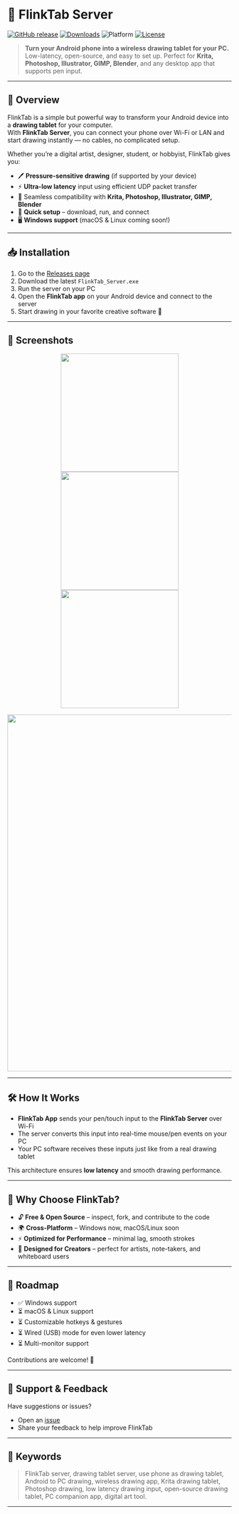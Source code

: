 # 🎨 FlinkTab Server  

[![GitHub release](https://img.shields.io/github/v/release/solo-tk/flinktab)](https://github.com/solo-tk/flinktab/releases)
[![Downloads](https://img.shields.io/github/downloads/solo-tk/flinktab/total?color=blue)](https://github.com/solo-tk/flinktab/releases)
![Platform](https://img.shields.io/badge/platform-windows-blue)
[![License](https://img.shields.io/github/license/solo-tk/flinktab)](LICENSE)

> **Turn your Android phone into a wireless drawing tablet for your PC.**  
> Low-latency, open-source, and easy to set up. Perfect for **Krita, Photoshop, Illustrator, GIMP, Blender**, and any desktop app that supports pen input.  

---

## 🚀 Overview  

FlinkTab is a simple but powerful way to transform your Android device into a **drawing tablet** for your computer.  
With **FlinkTab Server**, you can connect your phone over Wi-Fi or LAN and start drawing instantly — no cables, no complicated setup.  

Whether you’re a digital artist, designer, student, or hobbyist, FlinkTab gives you:  
- 🖊️ **Pressure-sensitive drawing** (if supported by your device)  
- ⚡ **Ultra-low latency** input using efficient UDP packet transfer  
- 🎨 Seamless compatibility with **Krita, Photoshop, Illustrator, GIMP, Blender**  
- 🔧 **Quick setup** – download, run, and connect  
- 🖥️ **Windows support** (macOS & Linux coming soon!)  

---

## 📥 Installation  

1. Go to the [Releases page](https://github.com/solo-tk/flinktab/releases)  
2. Download the latest `FlinkTab_Server.exe`  
3. Run the server on your PC  
4. Open the **FlinkTab app** on your Android device and connect to the server  
5. Start drawing in your favorite creative software 🎨  

---

## 📸 Screenshots  

<p align="center">
  <img src="https://github.com/user-attachments/assets/dda8c8a7-7299-445e-a521-8e9e45783f7e" width="265" />
  <img src="https://github.com/user-attachments/assets/5d80822a-bd30-44fa-9399-d208833fcc3b" width="265" />
  <img src="https://github.com/user-attachments/assets/4f8fcf01-9b75-4f34-97a3-6dc76ac1389f" width="265" />
</p>

<p align="center">
  <img src="https://github.com/user-attachments/assets/c1551b35-c71f-4864-bc15-aa3e073f53ee" width="800" />
</p>

---

## 🛠️ How It Works  

- **FlinkTab App** sends your pen/touch input to the **FlinkTab Server** over Wi-Fi  
- The server converts this input into real-time mouse/pen events on your PC  
- Your PC software receives these inputs just like from a real drawing tablet  

This architecture ensures **low latency** and smooth drawing performance.  

---

## 🌟 Why Choose FlinkTab?  

- 🔓 **Free & Open Source** – inspect, fork, and contribute to the code  
- 🌍 **Cross-Platform** – Windows now, macOS/Linux soon  
- ⚡ **Optimized for Performance** – minimal lag, smooth strokes  
- 🎯 **Designed for Creators** – perfect for artists, note-takers, and whiteboard users  

---

## 🧭 Roadmap  

- ✅ Windows support  
- ⏳ macOS & Linux support  
- ⏳ Customizable hotkeys & gestures  
- ⏳ Wired (USB) mode for even lower latency  
- ⏳ Multi-monitor support  

Contributions are welcome! 🙌  

---

## 🖤 Support & Feedback  

Have suggestions or issues?  
- Open an [issue](https://github.com/solo-tk/flinktab/issues)  
- Share your feedback to help improve FlinkTab  

---

## 🔑 Keywords  

> FlinkTab server, drawing tablet server, use phone as drawing tablet, Android to PC drawing, wireless drawing app, Krita drawing tablet, Photoshop drawing, low latency drawing input, open-source drawing tablet, PC companion app, digital art tool.  

---


